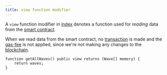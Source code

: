 ```yaml
---
title: view function modifier
---
```


A `view` function modifier in [index](/knowledge/Web3/solidity/index.md) denotes a function used for _reading_ data from the [smart contract](/knowledge/Web3/smart-contracts.md).

When we read data from the smart contract, no [transaction](/knowledge/Web3/transaction.md) is made and the [gas-fee](/knowledge/Web3/ethereum/gas-fee.md) is not applied, since we're not making any changes to the [blockchain](/knowledge/Web3/blockchain.md).

```solidity
function getAllWaves() public view returns (Wave[] memory) {
    return waves;
}
```
